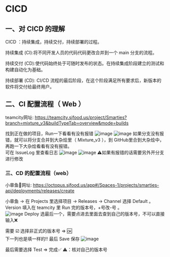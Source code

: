 # CICD
## 一、对 CICD 的理解
CICD ：持续集成，持续交付，持续部署的过程。    

持续集成 (CI):将不同开发人员的代码代码更改合并到一个 main 分支的流程。

持续交付 (CD):使代码始终处于可随时发布的状态。在持续集成阶段建立的测试和构建自动化为基础。

持续部署 (CD): CI/CD 流程的最后阶段，在这个阶段满足所有要求后，新版本的软件将交付给最终用户。  

## 二、CI 配置流程（ Web ）
teamcity网址: https://teamcity.sjfood.us/project/Smarties?branch=mixture_v3&buildTypeTab=overview&mode=builds

找到正在做的项目，Run一下看看有没有报错
![image](https://github.com/vlvvh/C-sharp-learn/assets/160467935/bd04f1c0-c8db-44d7-a14b-abb03a09ecd0)
![image](https://github.com/vlvvh/C-sharp-learn/assets/160467935/b8c9fd30-58a7-4841-83de-b9e15b383aaa)
如果分支没有报错，就可以将分支合并到大杂烩里（ Mixture_v3 ），到 GitHub里合到大杂烩中，再跑一下大杂烩看看有没有报错。   
可在 IssueLog 里查看日志
![image](https://github.com/vlvvh/C-sharp-learn/assets/160467935/cbb523f3-122e-43c4-9b2c-fd5f96a1661d)
![image](https://github.com/vlvvh/C-sharp-learn/assets/160467935/b687b20c-0355-4b7b-b5ef-7f0e1f617e1e)
⚠️如果有报错的话需要另外开分支进行修改

### 三、CD 的配置流程（web）
小章鱼🐙网址: https://octopus.sjfood.us/app#/Spaces-1/projects/smarties-api/deployments/releases/create

小章鱼 -> 在 Projects 里选择项目 -> Releases -> Channel 选择 Default 。    
Version 填入在 teamcity 里 Run 完的版本号，+号改-号 。      
![image](https://github.com/vlvvh/C-sharp-learn/assets/160467935/70517e7f-2c13-4167-b343-d04e2074e0ce)
Deploy 选最后一个，需要点进去里面去查到自己的版本号，不可以直接输入❌

需要 ☑️ 选择非正式的版本号 => 🆗        
下一列也是填一样的‼️ 最后 Save 保存
![image](https://github.com/vlvvh/C-sharp-learn/assets/160467935/9d83ecee-d7fb-40e3-a79a-199beba7bb37)

最后需要选择 Test => 完成✅
⚠️：核对自己的版本号
